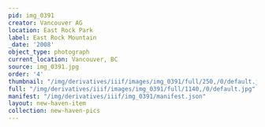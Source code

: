 ```yaml
---
pid: img_0391
creator: Vancouver AG
location: East Rock Park
label: East Rock Mountain
_date: '2008'
object_type: photograph
current_location: Vancouver, BC
source: img_0391.jpg
order: '4'
thumbnail: "/img/derivatives/iiif/images/img_0391/full/250,/0/default.jpg"
full: "/img/derivatives/iiif/images/img_0391/full/1140,/0/default.jpg"
manifest: "/img/derivatives/iiif/img_0391/manifest.json"
layout: new-haven-item
collection: new-haven-pics
---
```

